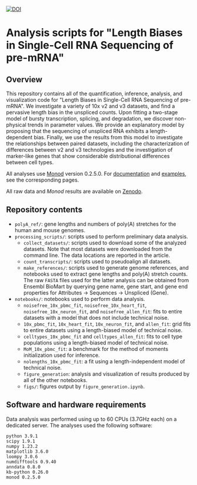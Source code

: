 
[![DOI](https://zenodo.org/badge/DOI/10.5281/zenodo.7388133.svg)](https://doi.org/10.5281/zenodo.7388133)

# Analysis scripts for "Length Biases in Single-Cell RNA Sequencing of pre-mRNA"

## Overview

This repository contains all of the quantification, inference, analysis, and visualization code for "Length Biases in Single-Cell RNA Sequencing of pre-mRNA". We investigate a variety of 10x v2 and v3 datasets, and find a pervasive length bias in the unspliced counts. Upon fitting a two-stage model of bursty transcription, splicing, and degradation, we discover non-physical trends in parameter values. We provide an explanatory model by proposing that the sequencing of unspliced RNA exhibits a length-dependent bias. Finally, we use the results from this model to investigate the relationships between paired datasets, including the characterization of differences between v2 and v3 technologies and the investigation of marker-like genes that show considerable distributional differences between cell types.

All analyses use [Monod](https://github.com/pachterlab/monod) version 0.2.5.0. For [documentation](https://monod-examples.readthedocs.io/en/latest/) and [examples](https://github.com/pachterlab/monod_examples), see the corresponding pages.

All raw data and *Monod* results are available on [Zenodo](https://zenodo.org/record/7388133).

## Repository contents 

* `polyA_ref/`: gene lengths and numbers of poly(A) stretches for the human and mouse genomes.
* `processing_scripts/`: scripts used to perform preliminary data analysis.
  * `collect_datasets/`: scripts used to download some of the analyzed datasets. Note that most datasets were downloaded from the command line. The data locations are reported in the article. 
  * `count_transcripts/`: scripts used to pseudoalign all datasets.
  * `make_references/`: scripts used to generate genome references, and notebooks used to extract gene lengths and poly(A) stretch counts. The raw `FASTA` files used for the latter analysis can be obtained from Ensembl BioMart by querying gene name, gene start, and gene end properties for Attributes -> Sequences -> Unspliced (Gene).
* `notebooks/`: notebooks used to perform data analysis.
  *  `noisefree_10x_pbmc_fit`, `noisefree_10x_heart_fit`, `noisefree_10x_neuron_fit`, and `noisefree_allen_fit`: fits to entire datasets with a model that does not include technical noise.
  *  `10x_pbmc_fit`, `10x_heart_fit`, `10x_neuron_fit`, and `allen_fit`: grid fits to entire datasets using a length-biased model of technical noise.
  *  `celltypes_10x_pbmc_fit` and `celltypes_allen_fit`: fits to cell type populations using a length-biased model of technical noise.
  *  `MoM_10x_pbmc_fit`: a benchmark for the method of moments initialization used for inference.
  *  `nolengths_10x_pbmc_fit`: a fit using a length-independent model of technical noise.
  *  `figure_generation`: analysis and visualization of results produced by all of the other notebooks.
  *  `figs/`: figures output by `figure_generation.ipynb`.

## Software and hardware requirements

Data analysis was performed using up to 60 CPUs (3.7GHz each) on a dedicated server. The analyses used the following software:

```
python 3.9.1
scipy 1.9.1
numpy 1.23.2
matplotlib 3.6.0
loompy 3.0.6
numdifftools 0.9.40
anndata 0.8.0
kb-python 0.26.0
monod 0.2.5.0
```
